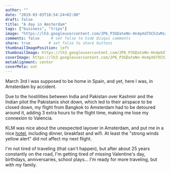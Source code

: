```yaml
---
author: ""
date: "2019-03-03T18:54:24+02:00"
draft: false
title: "A day in Amsterdam"
tags: ["business", "trips"]
image: "https://lh3.googleusercontent.com/2P6_P3GDateNn-Hn4pXd7XCh3uMzz7U1Kf-a8snG1ybJjNI5gNh-AWW29zlSdTgttQIXo1p3UOqE_Q-CnkH3JN1vSsYAtHra8LBR9RDkg9_rMJRU1J6DqlJfmHbgutfoQ0tim1DRfEk=w1920-h1080"
comments: false     # set false to hide Disqus comments
share: true        # set false to share buttons
thumbnailImagePosition: left
thumbnailImage: https://lh3.googleusercontent.com/2P6_P3GDateNn-Hn4pXd7XCh3uMzz7U1Kf-a8snG1ybJjNI5gNh-AWW29zlSdTgttQIXo1p3UOqE_Q-CnkH3JN1vSsYAtHra8LBR9RDkg9_rMJRU1J6DqlJfmHbgutfoQ0tim1DRfEk=w1920-h1080
coverImage: https://lh3.googleusercontent.com/2P6_P3GDateNn-Hn4pXd7XCh3uMzz7U1Kf-a8snG1ybJjNI5gNh-AWW29zlSdTgttQIXo1p3UOqE_Q-CnkH3JN1vSsYAtHra8LBR9RDkg9_rMJRU1J6DqlJfmHbgutfoQ0tim1DRfEk=w1920-h1080
metaAlignment: center
coverMeta: out
---
```


March 3rd I was supposed to be home in Spain, and yet, here I was, in Amsterdam by accident.

<!--more-->

Due to the hostilities between India and Pakistan over Kashmir and the Indian pilot the Pakistanis shot down, which led to their airspace to be closed down, my flight from Bangkok to Amsterdam had to be detoured around it, adding 3 extra hours to the flight time, making me lose my connexion to Valencia.

KLM was nice about the unexpected layover in Amsterdam, and put me in a nice [hotel](https://villagetv.corendonhotels.com/corendon-village-hotel-amsterdam/#/), including dinner, breakfast and wifi. At least the "strong winds yellow alert" did not affect my next flight.

I'm not tired of traveling (that can't happen), but after about 25 years constantly on the road, I'm getting tired of missing Valentine's day, birthdays, anniversaries, school plays... I'm ready for more traveling, but with my family.

<script src="https://cdn.jsdelivr.net/npm/publicalbum@latest/dist/pa-embed-player.min.js" async></script>
<div class="pa-embed-player" style="width:100%; height:480px; display:none;"
  data-link="https://photos.app.goo.gl/GXiJYA1c6GvPBMYR9"
  data-title="7 new photos by Jorge Cortell">
  <img data-src="https://lh3.googleusercontent.com/ErZiEdHGFyOfvYnTEEb3z81jYIBZ2kSSqzwp89UnHA_gY2jnbLlzHzb8HibOo5CvLFjQPnJHwX8gR3uHD1Zw5P_vZIEeQCQVdQc65EK34_0AUJs3eTIDvzh1sw_2LfKNkflWgO6Mf6w=w1920-h1080" src="" alt="" />
  <img data-src="https://lh3.googleusercontent.com/FoKbwGqxdsU3v-QfOHQ7QpdlikpeiNQYEUZuRejQ-EbCxVMBumTGw0XH1r5UnkMhWc8JHEEE3mcvs0n2Xh3KA5q3c7rG1mtJs69wiknYR7p9Wqd98AwW3wK2j6_w75t9EDyImtCC3o0=w1920-h1080" src="" alt="" />
  <img data-src="https://lh3.googleusercontent.com/1e5hPDxQk5M4qRPuHUv7AOh4D6e6Pi3hpYDGcguuDF0w3-zTkiNPrEuEmI0iTAcGeB6XcpxRdjkOJmIy19NEEcNOhWsy4bPpDivFvk-AegVOP9FeNKLrYfjkzEb7E79YBf4nlBaw8nI=w1920-h1080" src="" alt="" />
  <img data-src="https://lh3.googleusercontent.com/JU8uc2Yy7K2uzZVJnEYPQTyvY4MDKSenV6qZdxd5Zkhr-gIYNXIQlMK7gL8yOD2z70NMp4na70vCFkhchR3GZ5LtFWqeugtUyXTw3AmIPcakc5aVB5nzxzQw6-VyBv8phewcv2J-spE=w1920-h1080" src="" alt="" />
  <img data-src="https://lh3.googleusercontent.com/EEJIy5-w6aOiaxwh4LAR8SVMfsH96BSR-4N4mEAdK_X_yUYGB3AXI6Q6-c8eyTdMpFdDWLNa9qFAUZS9KPfci5YEBQcIct2deDNK2mIK0WBw5v6D5UGuzGeE1HwE6xl_t5zIm5vduMo=w1920-h1080" src="" alt="" />
  <img data-src="https://lh3.googleusercontent.com/oHQkY10ShhnTB71cTP1Fo_jh0_1oIz-X7jUYR8NxIvut9umaXETFOnVI9HVxm5_ZEctTFnw3YsD3AI69XQXI27uFXrlxLxqm1QXG7Y5Od6AuSLpMZnHMKn7n4x3xvvvq7-OqMTmlDIk=w1920-h1080" src="" alt="" />
  <img data-src="https://lh3.googleusercontent.com/tDwOV10atzCU6wRRawcgDIa3wQle_Izxslo-MbnwakSQBroZTWPprgbiEqvtUNkq3UMX8EAQVzEiAusVzxIVPCVVSz57Gtr-xvGlA5CW5reuWD0ZyXq7Fxg68wT1RTOL3wFbkaN-tTI=w1920-h1080" src="" alt="" />
</div>
